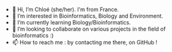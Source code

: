 - 👋 Hi, I’m Chloé (she/her). I'm from France.
- 👀 I’m interested in Bioinformatics, Biology and Environment.
- 🌱 I’m currently learning Biology/Bioinformatics.
- 💞️ I’m looking to collaborate on various projects in the field of bioinformatics :)
- 📫 How to reach me : by contacting me there, on GitHub !

<!---
ChloeS2018/ChloeS2018 is a ✨ special ✨ repository because its `README.md` (this file) appears on your GitHub profile.
You can click the Preview link to take a look at your changes.
--->
